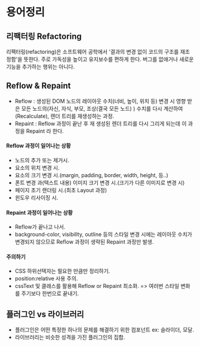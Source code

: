 # 용어정리

## 리팩터링 Refactoring

리팩터링(refactoring)은 소프트웨어 공학에서 
'결과의 변경 없이 코드의 구조를 재조정함'을 뜻한다. 
주로 가독성을 높이고 유지보수를 편하게 한다. 버그를 없애거나 새로운 기능을 추가하는 행위는 아니다.


## Reflow & Repaint
- Reflow : 생성된 DOM 노드의 레이아웃 수치(너비, 높이, 위치 등) 변경 시 영향 받은 모든 노드의(자신, 자식, 부모, 조상(결국 모든 노드) ) 수치를 다시 계산하여(Recalculate), 
렌더 트리를 재생성하는 과정.
- Repaint : Reflow 과정이 끝난 후 재 생성된 렌더 트리를 다시 그리게 되는데 이 과정을 Repaint 라 한다.

#### Reflow 과정이 일어나는 상황

- 노드의 추가 또는 제거시. 
- 요소의 위치 변경 시. 
- 요소의 크기 변경 시.(margin, padding, border, width, height, 등..) 
- 폰트 변경 과(텍스트 내용) 이미지 크기 변경 시.(크기가 다른 이미지로 변경 시) 
- 페이지 초기 랜더링 시.(최초 Layout 과정) 
- 윈도우 리사이징 시.

#### Repaint 과정이 일어나는 상황
- Reflow가 끝나고 나서.
- background-color, visibillty, outline 등의 스타일 변경 시에는 레이아웃 수치가 변경되지 않으므로 Reflow 과정이 생략된 Repaint 과정만 발생.

#### 주의하기
- CSS 하위선택자는 필요한 만큼만 정리하기.
- position:relative 사용 주의.
- cssText 및 클래스를 활용해 Reflow or Repaint 최소화. => 여러번 스타일 변화를 주기보다 한번으로 끝내기.

## 플러그인 vs 라이브러리
- 플러그인은 어떤 특정한 하나의 문제를 해결하기 위한 컴포넌트 ex: 슬라이더, 모달.
- 라이브러리는 비슷한 성격을 가진 플러그인의 집합.


